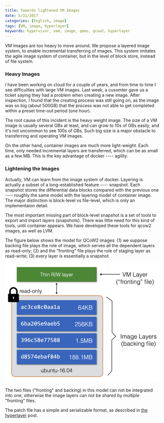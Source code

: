 ```yaml
---
title: Towards lightened VM Images
date: 5/31/2017
categories: [English, image]
tags: [VM, image, hyperlayer]
keywords: hypervisor, vmm, image, qemu, qcow2, hyperlayer
---
```


VM Images are too heavy to move around. We propose a layered image
system, to enable incremental transferring of images. This system
imitates the agile image system of container, but in the level of 
block store, instead of file system. 

<!--more-->

### Heavy Images

I have been working on cloud for a couple of years, and from time
to time I see difficulties with large VM images. Last week, a cusomter
gave us a ticket saying they had a problem when creating a new image.
After inspection, I found that the creating process was still going
on, as the image was so big (about 500GB) that the process was not
able to get completed within a preset time-out period (one hour).

The root cause of this incident is the heavy weight image. The size of
a VM image is usually several GBs at least, and can grow to 10s of GBs
easily, and it's not uncommon to see 100s of GBs. Such big size is a
major obstacle to transferring and operating VM images.

On the other hand, container images are much more light-weight. Each
time, only needed incremental layers are transferred, which can be as
small as a few MB. This is the key advantage of docker ---- agility.

### Lightening the Images

Actually, VM can learn from the image system of docker. Layering is 
actually a subset of a long-established feature ---- snapshot. Each
snapshot stores the differential data blocks compared with the previous
one ---- roughly the same model with the layering model of 
container image. The major distinction is block-level vs file-level,
which is only an implementaion detail.

The most important missing part of block-level snapshot is a set of tools 
to export and import layers (snapshots). There was little need for
this kind of tools, until container appears. We have developed these
tools for qcow2 images, as well as LVM.

The figure below shows the model for QCoW2 images: 
(1) we suppose backing file plays the role of image, which serves all 
    the dependent layers as read-only; 
(2) and the "fronting" file plays the role of staging layer as read-write; 
(3) every layer is essentially a snapshot.

![Layered Image](/images/layered-image.png)

The two files ("fronting" and backing) in this model can not be 
integrated into one, otherwise the image layers can not be shared by 
multiple "fronting" files.

The patch file has a simple and serializable format, as described in 
[the hyperlayer](/2017/06/16/hyperlayer/) post.


